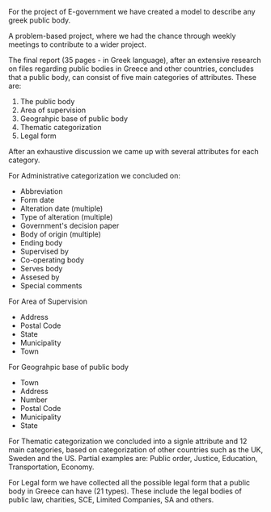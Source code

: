 For the project of E-government we have created a model to describe any greek public body.

A problem-based project, where we had the chance through weekly meetings to contribute to a wider project.

The final report (35 pages - in Greek language), after an extensive research on files regarding public bodies in Greece and other countries, concludes that a public body, can consist of five main categories of attributes. These are:

1. The public body 
2. Area of supervision
3. Geograhpic base of public body
4. Thematic categorization
5. Legal form

After an exhaustive discussion we came up with several attributes for each category.

For Administrative categorization we concluded on:

* Abbreviation
* Form date
* Alteration date (multiple)
* Type of alteration (multiple)
* Government's decision paper
* Body of origin (multiple)
* Ending body
* Supervised by
* Co-operating body
* Serves body
* Assesed by
* Special comments

For Area of Supervision

* Address
* Postal Code
* State
* Municipality
* Town

For Geograhpic base of public body

* Town
* Address
* Number
* Postal Code
* Municipality
* State


For Thematic categorization we concluded into a signle attribute and 12 main categories, based on categorization of other countries such as the UK, Sweden and the US. Partial examples are: Public order, Justice, Education, Transportation, Economy.

For Legal form we have collected all the possible legal form that a public body in Greece can have (21 types). 
These include the legal bodies of public law, charities, SCE, Limited Companies, SA and others.

